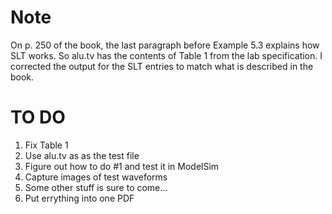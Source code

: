 # Note
On p. 250 of the book, the last paragraph before Example 5.3 explains how SLT works.
So alu.tv has the contents of Table 1 from the lab specification.
I corrected the output for the SLT entries to match what is described in the book.

# TO DO
1) Fix Table 1
2) Use alu.tv as as the test file
3) Figure out how to do #1 and test it in ModelSim
4) Capture images of test waveforms
5) Some other stuff is sure to come...
6) Put errything into one PDF
